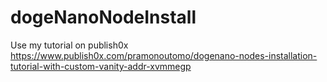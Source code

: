 # dogeNanoNodeInstall
Use my tutorial on publish0x https://www.publish0x.com/pramonoutomo/dogenano-nodes-installation-tutorial-with-custom-vanity-addr-xvmmegp
